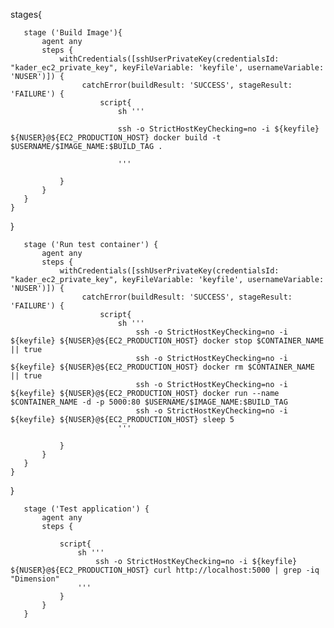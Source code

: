stages{

       stage ('Build Image'){
           agent any
           steps {
               withCredentials([sshUserPrivateKey(credentialsId: "kader_ec2_private_key", keyFileVariable: 'keyfile', usernameVariable: 'NUSER')]) {
                    catchError(buildResult: 'SUCCESS', stageResult: 'FAILURE') {
                        script{
                            sh '''

                            ssh -o StrictHostKeyChecking=no -i ${keyfile} ${NUSER}@${EC2_PRODUCTION_HOST} docker build -t $USERNAME/$IMAGE_NAME:$BUILD_TAG .
                            
                            '''
               
               }
           }
       }
    }
}

       stage ('Run test container') {
           agent any
           steps {
               withCredentials([sshUserPrivateKey(credentialsId: "kader_ec2_private_key", keyFileVariable: 'keyfile', usernameVariable: 'NUSER')]) {
                    catchError(buildResult: 'SUCCESS', stageResult: 'FAILURE') {
                        script{
                            sh '''
                                ssh -o StrictHostKeyChecking=no -i ${keyfile} ${NUSER}@${EC2_PRODUCTION_HOST} docker stop $CONTAINER_NAME || true
                                ssh -o StrictHostKeyChecking=no -i ${keyfile} ${NUSER}@${EC2_PRODUCTION_HOST} docker rm $CONTAINER_NAME || true
                                ssh -o StrictHostKeyChecking=no -i ${keyfile} ${NUSER}@${EC2_PRODUCTION_HOST} docker run --name $CONTAINER_NAME -d -p 5000:80 $USERNAME/$IMAGE_NAME:$BUILD_TAG                            
                                ssh -o StrictHostKeyChecking=no -i ${keyfile} ${NUSER}@${EC2_PRODUCTION_HOST} sleep 5
                            '''
               
               }
           }
       }
    }
}

       stage ('Test application') {
           agent any
           steps {

               script{
                   sh '''
                       ssh -o StrictHostKeyChecking=no -i ${keyfile} ${NUSER}@${EC2_PRODUCTION_HOST} curl http://localhost:5000 | grep -iq "Dimension"
                   '''
               }
           }
       }